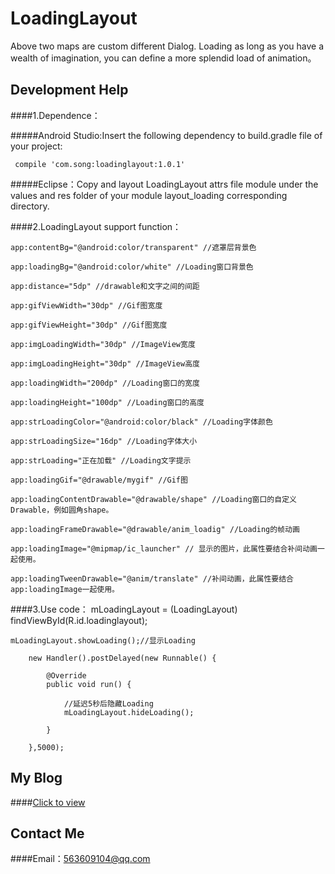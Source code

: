 # LoadingLayout

Above two maps are custom different Dialog. Loading as long as you have a wealth of imagination, you can define a more splendid load of animation。

## Development Help

####1.Dependence：

#####Android Studio:Insert the following dependency to build.gradle file of your project:
    
     compile 'com.song:loadinglayout:1.0.1'
      
#####Eclipse：Copy and layout LoadingLayout attrs file module under the values and res folder of your module layout_loading corresponding directory.
      
####2.LoadingLayout support function：
      
    app:contentBg="@android:color/transparent" //遮罩层背景色
      
    app:loadingBg="@android:color/white" //Loading窗口背景色
      
    app:distance="5dp" //drawable和文字之间的间距
      
    app:gifViewWidth="30dp" //Gif图宽度
      
    app:gifViewHeight="30dp" //Gif图宽度
      
    app:imgLoadingWidth="30dp" //ImageView宽度
      
    app:imgLoadingHeight="30dp" //ImageView高度
      
    app:loadingWidth="200dp" //Loading窗口的宽度
      
    app:loadingHeight="100dp" //Loading窗口的高度
      
    app:strLoadingColor="@android:color/black" //Loading字体颜色
      
    app:strLoadingSize="16dp" //Loading字体大小
      
    app:strLoading="正在加载" //Loading文字提示
      
    app:loadingGif="@drawable/mygif" //Gif图
      
    app:loadingContentDrawable="@drawable/shape" //Loading窗口的自定义Drawable，例如圆角shape。
      
    app:loadingFrameDrawable="@drawable/anim_loadig" //Loading的帧动画
    
    app:loadingImage="@mipmap/ic_launcher" // 显示的图片，此属性要结合补间动画一起使用。
    
    app:loadingTweenDrawable="@anim/translate" //补间动画，此属性要结合app:loadingImage一起使用。
    
####3.Use code：
    mLoadingLayout = (LoadingLayout) findViewById(R.id.loadinglayout);
    
    mLoadingLayout.showLoading();//显示Loading
    
        new Handler().postDelayed(new Runnable() {
    
            @Override
	        public void run() {
                
		        //延迟5秒后隐藏Loading
		        mLoadingLayout.hideLoading();
            
	        }
        
	    },5000);
        
## My Blog
####[Click to view](http://blog.csdn.net/u013718120)
## Contact Me
####Email：563609104@qq.com
    
